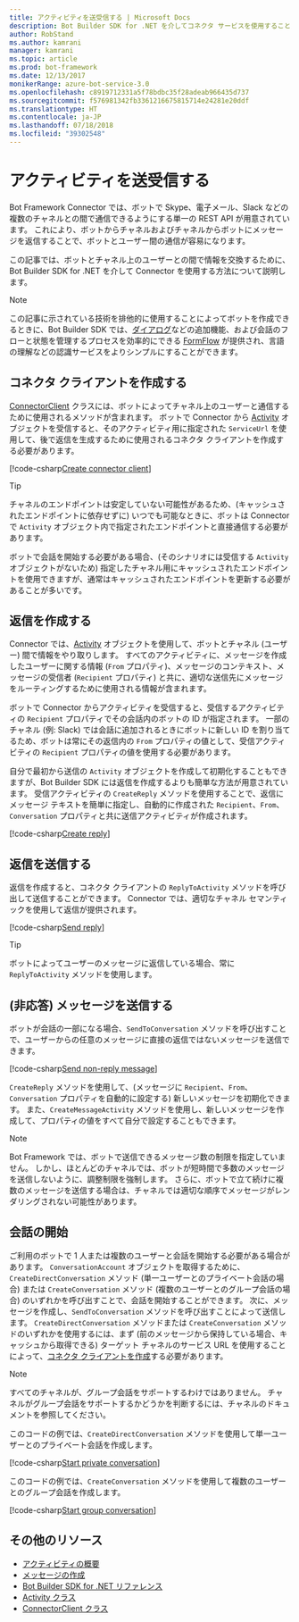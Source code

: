 ```yaml
---
title: アクティビティを送受信する | Microsoft Docs
description: Bot Builder SDK for .NET を介してコネクタ サービスを使用することで、さまざまなチャネルとの間でユーザーと情報を交換する方法について説明します。
author: RobStand
ms.author: kamrani
manager: kamrani
ms.topic: article
ms.prod: bot-framework
ms.date: 12/13/2017
monikerRange: azure-bot-service-3.0
ms.openlocfilehash: c8919712331a5f78bdbc35f28adeab966435d737
ms.sourcegitcommit: f576981342fb3361216675815714e24281e20ddf
ms.translationtype: HT
ms.contentlocale: ja-JP
ms.lasthandoff: 07/18/2018
ms.locfileid: "39302548"
---
```

# <a name="send-and-receive-activities"></a>アクティビティを送受信する

Bot Framework Connector では、ボットで Skype、電子メール、Slack などの複数のチャネルとの間で通信できるようにする単一の REST API が用意されています。 これにより、ボットからチャネルおよびチャネルからボットにメッセージを返信することで、ボットとユーザー間の通信が容易になります。 

この記事では、ボットとチャネル上のユーザーとの間で情報を交換するために、Bot Builder SDK for .NET を介して Connector を使用する方法について説明します。 

> [!NOTE]
> この記事に示されている技術を排他的に使用することによってボットを作成できるときに、Bot Builder SDK では、[ダイアログ](bot-builder-dotnet-dialogs.md)などの追加機能、および会話のフローと状態を管理するプロセスを効率的にできる [FormFlow](bot-builder-dotnet-formflow.md) が提供され、言語の理解などの認識サービスをよりシンプルにすることができます。

## <a name="create-a-connector-client"></a>コネクタ クライアントを作成する

[ConnectorClient][ConnectorClient] クラスには、ボットによってチャネル上のユーザーと通信するために使用されるメソッドが含まれます。 ボットで Connector から <a href="https://docs.botframework.com/en-us/csharp/builder/sdkreference/dc/d2f/class_microsoft_1_1_bot_1_1_connector_1_1_activity.html" target="_blank">Activity</a> オブジェクトを受信すると、そのアクティビティ用に指定された `ServiceUrl` を使用して、後で返信を生成するために使用されるコネクタ クライアントを作成する必要があります。 

[!code-csharp[Create connector client](../includes/code/dotnet-send-and-receive.cs#createConnectorClient)]

> [!TIP]
> チャネルのエンドポイントは安定していない可能性があるため、(キャッシュされたエンドポイントに依存せずに) いつでも可能なときに、ボットは Connector で `Activity` オブジェクト内で指定されたエンドポイントと直接通信する必要があります。 
>
> ボットで会話を開始する必要がある場合、(そのシナリオには受信する `Activity` オブジェクトがないため) 指定したチャネル用にキャッシュされたエンドポイントを使用できますが、通常はキャッシュされたエンドポイントを更新する必要があることが多いです。 

## <a id="create-reply"></a> 返信を作成する

Connector では、[Activity](bot-builder-dotnet-activities.md) オブジェクトを使用して、ボットとチャネル (ユーザー) 間で情報をやり取りします。 すべてのアクティビティに、メッセージを作成したユーザーに関する情報 (`From` プロパティ)、メッセージのコンテキスト、メッセージの受信者 (`Recipient` プロパティ) と共に、適切な送信先にメッセージをルーティングするために使用される情報が含まれます。

ボットで Connector からアクティビティを受信すると、受信するアクティビティの `Recipient` プロパティでその会話内のボットの ID が指定されます。 一部のチャネル (例: Slack) では会話に追加されるときにボットに新しい ID を割り当てるため、ボットは常にその返信内の `From` プロパティの値として、受信アクティビティの `Recipient` プロパティの値を使用する必要があります。

自分で最初から送信の `Activity` オブジェクトを作成して初期化することもできますが、Bot Builder SDK には返信を作成するよりも簡単な方法が用意されています。 受信アクティビティの `CreateReply` メソッドを使用することで、返信にメッセージ テキストを簡単に指定し、自動的に作成された `Recipient`、`From`、`Conversation` プロパティと共に送信アクティビティが作成されます。

[!code-csharp[Create reply](../includes/code/dotnet-send-and-receive.cs#createReply)]

## <a name="send-a-reply"></a>返信を送信する

返信を作成すると、コネクタ クライアントの `ReplyToActivity` メソッドを呼び出して送信することができます。 Connector では、適切なチャネル セマンティックを使用して返信が提供されます。 

[!code-csharp[Send reply](../includes/code/dotnet-send-and-receive.cs#sendReply)]

> [!TIP]
> ボットによってユーザーのメッセージに返信している場合、常に `ReplyToActivity` メソッドを使用します。

## <a name="send-a-non-reply-message"></a>(非応答) メッセージを送信する 

ボットが会話の一部になる場合、`SendToConversation` メソッドを呼び出すことで、ユーザーからの任意のメッセージに直接の返信ではないメッセージを送信できます。 

[!code-csharp[Send non-reply message](../includes/code/dotnet-send-and-receive.cs#sendNonReplyMessage)]

`CreateReply` メソッドを使用して、(メッセージに `Recipient`、`From`、`Conversation` プロパティを自動的に設定する) 新しいメッセージを初期化できます。 また、`CreateMessageActivity` メソッドを使用し、新しいメッセージを作成して、プロパティの値をすべて自分で設定することもできます。

> [!NOTE]
> Bot Framework では、ボットで送信できるメッセージ数の制限を指定していません。 しかし、ほとんどのチャネルでは、ボットが短時間で多数のメッセージを送信しないように、調整制限を強制します。 さらに、ボットで立て続けに複数のメッセージを送信する場合は、チャネルでは適切な順序でメッセージがレンダリングされない可能性があります。

## <a name="start-a-conversation"></a>会話の開始

ご利用のボットで 1 人または複数のユーザーと会話を開始する必要がある場合があります。 `ConversationAccount` オブジェクトを取得するために、`CreateDirectConversation` メソッド (単一ユーザーとのプライベート会話の場合) または `CreateConversation` メソッド (複数のユーザーとのグループ会話の場合) のいずれかを呼び出すことで、会話を開始することができます。 次に、メッセージを作成し、`SendToConversation` メソッドを呼び出すことによって送信します。 `CreateDirectConversation` メソッドまたは `CreateConversation` メソッドのいずれかを使用するには、まず (前のメッセージから保持している場合、キャッシュから取得できる) ターゲット チャネルのサービス URL を使用することによって、[コネクタ クライアントを作成](#create-a-connector-client)する必要があります。 

> [!NOTE]
> すべてのチャネルが、グループ会話をサポートするわけではありません。 チャネルがグループ会話をサポートするかどうかを判断するには、チャネルのドキュメントを参照してください。

このコードの例では、`CreateDirectConversation` メソッドを使用して単一ユーザーとのプライベート会話を作成します。

[!code-csharp[Start private conversation](../includes/code/dotnet-send-and-receive.cs#startPrivateConversation)]

このコードの例では、`CreateConversation` メソッドを使用して複数のユーザーとのグループ会話を作成します。

[!code-csharp[Start group conversation](../includes/code/dotnet-send-and-receive.cs#startGroupConversation)]

## <a name="additional-resources"></a>その他のリソース

- [アクティビティの概要](bot-builder-dotnet-activities.md)
- [メッセージの作成](bot-builder-dotnet-create-messages.md)
- <a href="/dotnet/api/?view=botbuilder-3.11.0" target="_blank">Bot Builder SDK for .NET リファレンス</a>
- <a href="https://docs.botframework.com/en-us/csharp/builder/sdkreference/dc/d2f/class_microsoft_1_1_bot_1_1_connector_1_1_activity.html" target="_blank">Activity クラス</a>
- <a href="/dotnet/api/microsoft.bot.connector.connectorclient" target="_blank">ConnectorClient クラス</a>

[ConnectorClient]: /dotnet/api/microsoft.bot.connector.connectorclient
